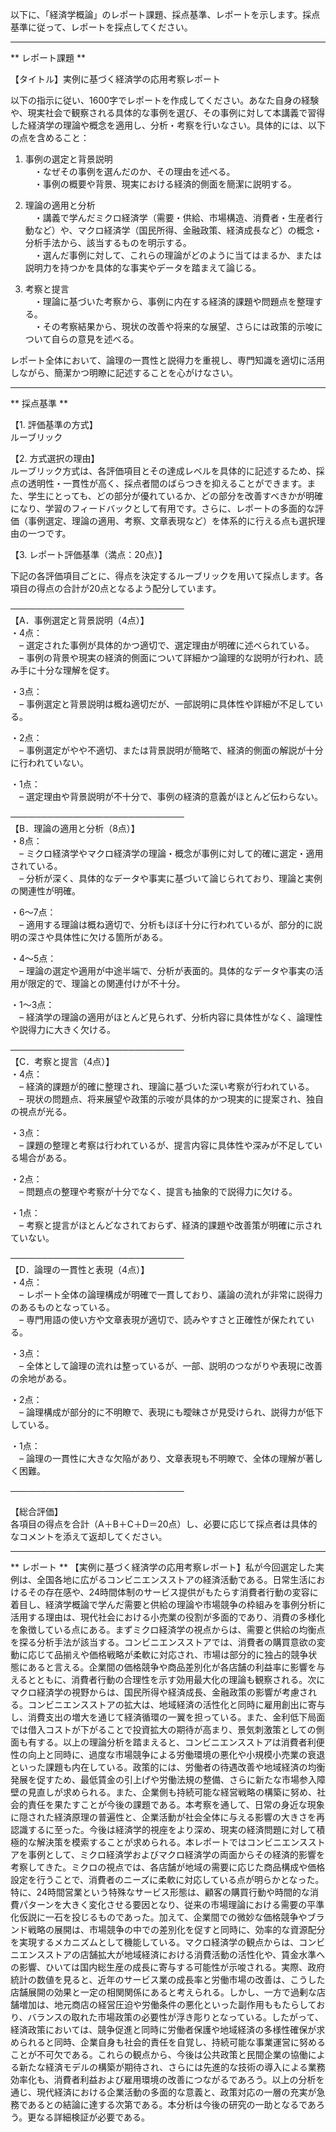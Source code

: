 以下に、「経済学概論」のレポート課題、採点基準、レポートを示します。採点基準に従って、レポートを採点してください。

---------------------------------------
** レポート課題 **

【タイトル】実例に基づく経済学の応用考察レポート

以下の指示に従い、1600字でレポートを作成してください。あなた自身の経験や、現実社会で観察される具体的な事例を選び、その事例に対して本講義で習得した経済学の理論や概念を適用し、分析・考察を行いなさい。具体的には、以下の点を含めること：

1. 事例の選定と背景説明  
　・なぜその事例を選んだのか、その理由を述べる。  
　・事例の概要や背景、現実における経済的側面を簡潔に説明する。

2. 理論の適用と分析  
　・講義で学んだミクロ経済学（需要・供給、市場構造、消費者・生産者行動など）や、マクロ経済学（国民所得、金融政策、経済成長など）の概念・分析手法から、該当するものを明示する。  
　・選んだ事例に対して、これらの理論がどのように当てはまるか、または説明力を持つかを具体的な事実やデータを踏まえて論じる。

3. 考察と提言  
　・理論に基づいた考察から、事例に内在する経済的課題や問題点を整理する。  
　・その考察結果から、現状の改善や将来的な展望、さらには政策的示唆について自らの意見を述べる。

レポート全体において、論理の一貫性と説得力を重視し、専門知識を適切に活用しながら、簡潔かつ明瞭に記述することを心がけなさい。

---------------------------------------
** 採点基準 **

【1. 評価基準の方式】  
ルーブリック

【2. 方式選択の理由】  
ルーブリック方式は、各評価項目とその達成レベルを具体的に記述するため、採点の透明性・一貫性が高く、採点者間のばらつきを抑えることができます。また、学生にとっても、どの部分が優れているか、どの部分を改善すべきかが明確になり、学習のフィードバックとして有用です。さらに、レポートの多面的な評価（事例選定、理論の適用、考察、文章表現など）を体系的に行える点も選択理由の一つです。

【3. レポート評価基準（満点：20点）】  

下記の各評価項目ごとに、得点を決定するルーブリックを用いて採点します。各項目の得点の合計が20点となるよう配分しています。

────────────────────────────  
【A．事例選定と背景説明（4点）】  
・4点：  
 – 選定された事例が具体的かつ適切で、選定理由が明確に述べられている。  
 – 事例の背景や現実の経済的側面について詳細かつ論理的な説明が行われ、読み手に十分な理解を促す。  

・3点：  
 – 事例選定と背景説明は概ね適切だが、一部説明に具体性や詳細が不足している。  

・2点：  
 – 事例選定がやや不適切、または背景説明が簡略で、経済的側面の解説が十分に行われていない。  

・1点：  
 – 選定理由や背景説明が不十分で、事例の経済的意義がほとんど伝わらない。

────────────────────────────  
【B．理論の適用と分析（8点）】  
・8点：  
 – ミクロ経済学やマクロ経済学の理論・概念が事例に対して的確に選定・適用されている。  
 – 分析が深く、具体的なデータや事実に基づいて論じられており、理論と実例の関連性が明確。  

・6～7点：  
 – 適用する理論は概ね適切で、分析もほぼ十分に行われているが、部分的に説明の深さや具体性に欠ける箇所がある。  

・4～5点：  
 – 理論の選定や適用が中途半端で、分析が表面的。具体的なデータや事実の活用が限定的で、理論との関連付けが不十分。  

・1～3点：  
 – 経済学の理論の適用がほとんど見られず、分析内容に具体性がなく、論理性や説得力に大きく欠ける。

────────────────────────────  
【C．考察と提言（4点）】  
・4点：  
 – 経済的課題が的確に整理され、理論に基づいた深い考察が行われている。  
 – 現状の問題点、将来展望や政策的示唆が具体的かつ現実的に提案され、独自の視点が光る。  

・3点：  
 – 課題の整理と考察は行われているが、提言内容に具体性や深みが不足している場合がある。  

・2点：  
 – 問題点の整理や考察が十分でなく、提言も抽象的で説得力に欠ける。  

・1点：  
 – 考察と提言がほとんどなされておらず、経済的課題や改善策が明確に示されていない。

────────────────────────────  
【D．論理の一貫性と表現（4点）】  
・4点：  
 – レポート全体の論理構成が明確で一貫しており、議論の流れが非常に説得力のあるものとなっている。  
 – 専門用語の使い方や文章表現が適切で、読みやすさと正確性が保たれている。  

・3点：  
 – 全体として論理の流れは整っているが、一部、説明のつながりや表現に改善の余地がある。  

・2点：  
 – 論理構成が部分的に不明瞭で、表現にも曖昧さが見受けられ、説得力が低下している。  

・1点：  
 – 論理の一貫性に大きな欠陥があり、文章表現も不明瞭で、全体の理解が著しく困難。

────────────────────────────  

【総合評価】  
各項目の得点を合計（A＋B＋C＋D＝20点）し、必要に応じて採点者は具体的なコメントを添えて返却してください。

---------------------------------------
** レポート **
【実例に基づく経済学の応用考察レポート】私が今回選定した実例は、全国各地に広がるコンビニエンスストアの経済活動である。日常生活におけるその存在感や、24時間体制のサービス提供がもたらす消費者行動の変容に着目し、経済学概論で学んだ需要と供給の理論や市場競争の枠組みを事例分析に活用する理由は、現代社会における小売業の役割が多面的であり、消費の多様化を象徴している点にある。まずミクロ経済学の視点からは、需要と供給の均衡点を探る分析手法が該当する。コンビニエンスストアでは、消費者の購買意欲の変動に応じて品揃えや価格戦略が柔軟に対応され、市場は部分的に独占的競争状態にあると言える。企業間の価格競争や商品差別化が各店舗の利益率に影響を与えるとともに、消費者行動の合理性を示す効用最大化の理論も観察される。次にマクロ経済学の視野からは、国民所得や経済成長、金融政策の影響が考慮される。コンビニエンスストアの拡大は、地域経済の活性化と同時に雇用創出に寄与し、消費支出の増大を通じて経済循環の一翼を担っている。また、金利低下局面では借入コストが下がることで投資拡大の期待が高まり、景気刺激策としての側面も有する。以上の理論分析を踏まえると、コンビニエンスストアは消費者利便性の向上と同時に、過度な市場競争による労働環境の悪化や小規模小売業の衰退といった課題も内在している。政策的には、労働者の待遇改善や地域経済の均衡発展を促すため、最低賃金の引上げや労働法規の整備、さらに新たな市場参入障壁の見直しが求められる。また、企業側も持続可能な経営戦略の構築に努め、社会的責任を果たすことが今後の課題である。本考察を通して、日常の身近な現象に隠された経済原理の普遍性と、企業活動が社会全体に与える影響の大きさを再認識するに至った。今後は経済学的視座をより深め、現実の経済問題に対して積極的な解決策を模索することが求められる。本レポートではコンビニエンスストアを事例として、ミクロ経済学およびマクロ経済学の両面からその経済的影響を考察してきた。ミクロの視点では、各店舗が地域の需要に応じた商品構成や価格設定を行うことで、消費者のニーズに柔軟に対応している点が明らかとなった。特に、24時間営業という特殊なサービス形態は、顧客の購買行動や時間的な消費パターンを大きく変化させる要因となり、従来の市場理論における需要の平準化仮説に一石を投じるものであった。加えて、企業間での微妙な価格競争やブランド戦略の展開は、市場競争の中での差別化を促すと同時に、効率的な資源配分を実現するメカニズムとして機能している。マクロ経済学の観点からは、コンビニエンスストアの店舗拡大が地域経済における消費活動の活性化や、賃金水準への影響、ひいては国内総生産の成長に寄与する可能性が示唆される。実際、政府統計の数値を見ると、近年のサービス業の成長率と労働市場の改善は、こうした店舗展開の効果と一定の相関関係にあると考えられる。しかし、一方で過剰な店舗増加は、地元商店の経営圧迫や労働条件の悪化といった副作用ももたらしており、バランスの取れた市場政策の必要性が浮き彫りとなっている。したがって、経済政策においては、競争促進と同時に労働者保護や地域経済の多様性確保が求められると同時、企業自身も社会的責任を自覚し、持続可能な事業運営に努めることが不可欠である。これらの観点から、今後は公共政策と民間企業の協働による新たな経済モデルの構築が期待され、さらには先進的な技術の導入による業務効率化も、消費者利益および雇用環境の改善につながるであろう。以上の分析を通じ、現代経済における企業活動の多面的な意義と、政策対応の一層の充実が急務であるとの結論に達する次第である。本分析は今後の研究の一助となるであろう。更なる詳細検証が必要である。

